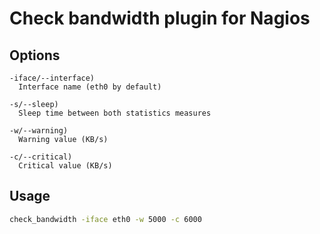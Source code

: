 # Check bandwidth plugin for Nagios

## Options

```
-iface/--interface)
  Interface name (eth0 by default)

-s/--sleep)
  Sleep time between both statistics measures

-w/--warning)
  Warning value (KB/s)

-c/--critical)
  Critical value (KB/s)
```

## Usage

```bash
check_bandwidth -iface eth0 -w 5000 -c 6000
```